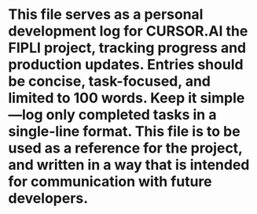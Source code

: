 # This file serves as a personal development log for CURSOR.AI the FIPLI project, tracking progress and production updates. Entries should be concise, task-focused, and limited to 100 words. Keep it simple—log only completed tasks in a single-line format. This file is to be used as a reference for the project, and written in a way that is intended for communication with future developers.